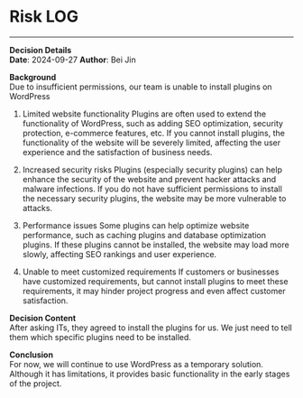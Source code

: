 # Risk LOG 
---

**Decision Details**  
**Date**: 2024-09-27
**Author**: Bei Jin

**Background**  
Due to insufficient permissions, our team is unable to install plugins on WordPress

1. Limited website functionality
Plugins are often used to extend the functionality of WordPress, such as adding SEO optimization, security protection, e-commerce features, etc. If you cannot install plugins, the functionality of the website will be severely limited, affecting the user experience and the satisfaction of business needs.

2. Increased security risks
Plugins (especially security plugins) can help enhance the security of the website and prevent hacker attacks and malware infections. If you do not have sufficient permissions to install the necessary security plugins, the website may be more vulnerable to attacks.

3. Performance issues
Some plugins can help optimize website performance, such as caching plugins and database optimization plugins. If these plugins cannot be installed, the website may load more slowly, affecting SEO rankings and user experience.

4. Unable to meet customized requirements
If customers or businesses have customized requirements, but cannot install plugins to meet these requirements, it may hinder project progress and even affect customer satisfaction.

**Decision Content**  
After asking ITs, they agreed to install the plugins for us. We just need to tell them which specific plugins need to be installed.

**Conclusion**  
For now, we will continue to use WordPress as a temporary solution. Although it has limitations, it provides basic functionality in the early stages of the project.

